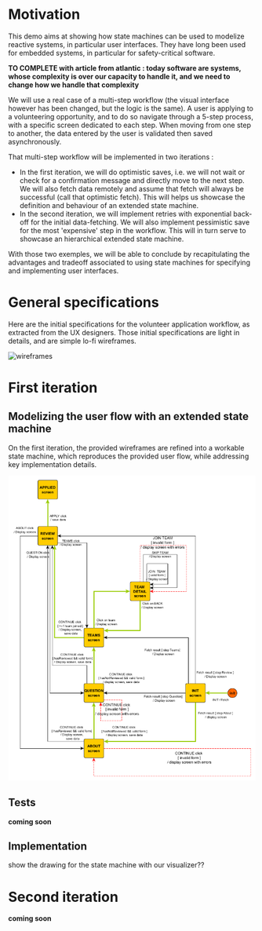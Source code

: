 # Motivation
This demo aims at showing how state machines can be used to modelize reactive systems, in 
particular user interfaces. They have long been used for embedded systems, in particular for 
safety-critical software.

**TO COMPLETE with article from atlantic : today software are systems, whose complexity is over 
our capacity to handle it, and we need to change how we handle that complexity**

We will use a real case of a multi-step workflow (the visual interface however has been changed, 
but the logic is the same). A user is applying to a volunteering opportunity, and to do so 
navigate through a 5-step process, with a specific screen dedicated to each step. When moving 
from one step to another, the data entered by the user is validated then saved asynchronously.
 
That multi-step workflow will be implemented in two iterations :
 
- In the first iteration, we will do optimistic saves, i.e. we will not wait or check 
for a confirmation message and directly move to the next step. We will also fetch data remotely 
and assume that fetch will always be successful (call that optimistic fetch). This will helps us 
showcase the definition and behaviour of an extended state machine.
- In the second iteration, we will implement retries with exponential back-off for the initial 
data-fetching. We will also implement pessimistic save for the most 'expensive' step in the 
workflow. This will in turn serve to showcase an hierarchical extended state machine.

With those two exemples, we will be able to conclude by recapitulating the advantages and 
tradeoff associated to using state machines for specifying and implementing user interfaces. 

# General specifications
Here are the initial specifications for the volunteer application workflow, as extracted from the
 UX designers. Those initial specifications are light in details, and are simple lo-fi wireframes.

![wireframes](public/assets/graphs/application%20process.png)

# First iteration
## Modelizing the user flow with an extended state machine
On the first iteration, the provided wireframes are refined into a workable state machine, which 
reproduces the provided user flow, while addressing key implementation details.

![extended state machine](public/assets/images/graphs/sparks%20application%20process%20with%20comeback%20proper%20syntax%20flat%20fsm.png)

## Tests
**coming soon**

## Implementation
show the drawing for the state machine with our visualizer??

# Second iteration
**coming soon**
